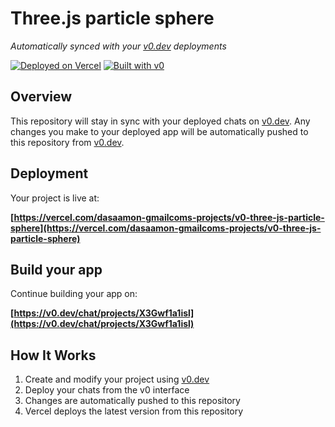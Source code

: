 # Three.js particle sphere

*Automatically synced with your [v0.dev](https://v0.dev) deployments*

[![Deployed on Vercel](https://img.shields.io/badge/Deployed%20on-Vercel-black?style=for-the-badge&logo=vercel)](https://vercel.com/dasaamon-gmailcoms-projects/v0-three-js-particle-sphere)
[![Built with v0](https://img.shields.io/badge/Built%20with-v0.dev-black?style=for-the-badge)](https://v0.dev/chat/projects/X3Gwf1a1isl)

## Overview

This repository will stay in sync with your deployed chats on [v0.dev](https://v0.dev).
Any changes you make to your deployed app will be automatically pushed to this repository from [v0.dev](https://v0.dev).

## Deployment

Your project is live at:

**[https://vercel.com/dasaamon-gmailcoms-projects/v0-three-js-particle-sphere](https://vercel.com/dasaamon-gmailcoms-projects/v0-three-js-particle-sphere)**

## Build your app

Continue building your app on:

**[https://v0.dev/chat/projects/X3Gwf1a1isl](https://v0.dev/chat/projects/X3Gwf1a1isl)**

## How It Works

1. Create and modify your project using [v0.dev](https://v0.dev)
2. Deploy your chats from the v0 interface
3. Changes are automatically pushed to this repository
4. Vercel deploys the latest version from this repository